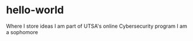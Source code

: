 # hello-world
Where I store ideas
I am part of UTSA's online Cybersecurity program
I am a sophomore
